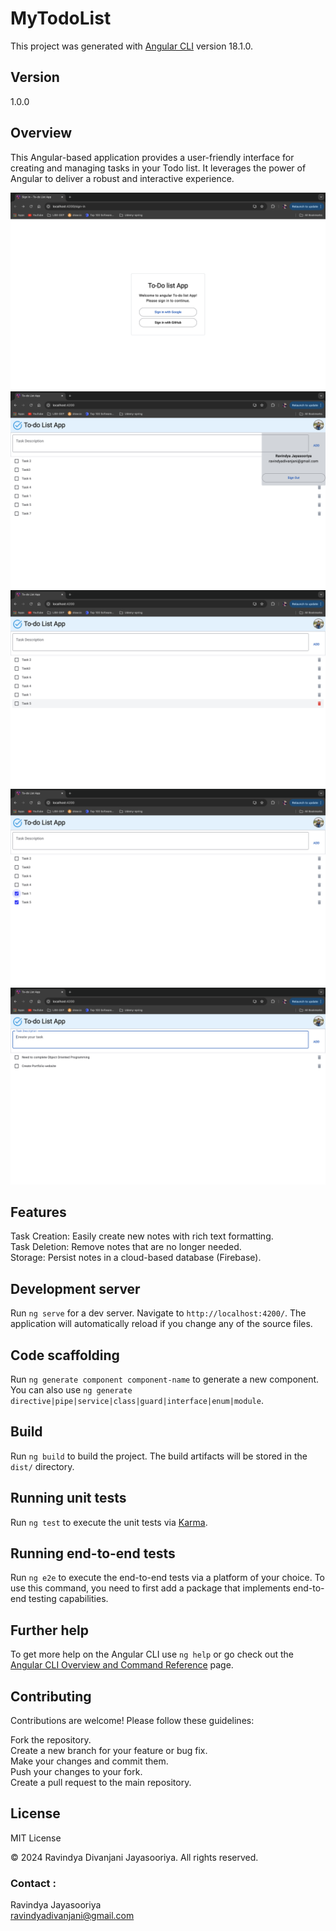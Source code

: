 # MyTodoList

This project was generated with [Angular CLI](https://github.com/angular/angular-cli) version 18.1.0.

## Version
1.0.0

## Overview
This Angular-based application provides a user-friendly interface for creating and managing tasks in your Todo list. It leverages the power of Angular to deliver a robust and interactive experience.

<img src="public/img/SH1.png" alt="">
<img src="public/img/SH2.png" alt="">
<img src="public/img/SH3.png" alt="">
<img src="public/img/SH4.png" alt="">
<img src="public/img/SH5.png" alt="">

## Features
Task Creation: Easily create new notes with rich text formatting.<br>
Task Deletion: Remove notes that are no longer needed.<br>
Storage: Persist notes in a cloud-based database (Firebase).<br>

## Development server

Run `ng serve` for a dev server. Navigate to `http://localhost:4200/`. The application will automatically reload if you change any of the source files.

## Code scaffolding

Run `ng generate component component-name` to generate a new component. You can also use `ng generate directive|pipe|service|class|guard|interface|enum|module`.

## Build

Run `ng build` to build the project. The build artifacts will be stored in the `dist/` directory.

## Running unit tests

Run `ng test` to execute the unit tests via [Karma](https://karma-runner.github.io).

## Running end-to-end tests

Run `ng e2e` to execute the end-to-end tests via a platform of your choice. To use this command, you need to first add a package that implements end-to-end testing capabilities.

## Further help

To get more help on the Angular CLI use `ng help` or go check out the [Angular CLI Overview and Command Reference](https://angular.dev/tools/cli) page.

## Contributing
Contributions are welcome! Please follow these guidelines:

Fork the repository.<br>
Create a new branch for your feature or bug fix. <br>
Make your changes and commit them.<br>
Push your changes to your fork.<br>
Create a pull request to the main repository.

## License
MIT License

© 2024 Ravindya Divanjani Jayasooriya. All rights reserved.

### Contact :
Ravindya Jayasooriya<br>
[ravindyadivanjani@gmail.com](mailto:ravindyadivanjani@gmail.com)
